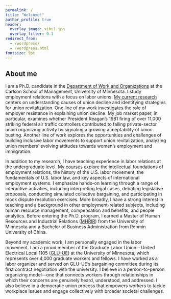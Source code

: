 ```yaml
---
permalink: /
title: "Welcome!"
author_profile: true
header:
  overlay_image: xihu1.jpg
  overlay_filter: 0.1
redirect_from: 
  - /wordpress/
  - /wordpress.html
fontsize: 9pt
---
```

## About me

I am a Ph.D. candidate in the [Department of Work and Organizations](https://carlsonschool.umn.edu/departments/work-organizations-department) at the Carlson School of Management, University of Minnesota. I study employment relations with a focus on labor unions. [My current research](https://jianxuan-lei.github.io/research/) centers on understanding causes of union decline and identifying strategies for union revitalization. One line of my work investigates the role of employer resistance in explaining union decline. My job market paper, in particular, examines whether President Reagan’s 1981 firing of over 11,000 striking federal air traffic controllers contributed to falling private-sector union organizing activity by signaling a growing acceptability of union busting. Another line of work explores the opportunities and challenges of building inclusive labor movements to support union revitalization, analyzing union members’ evolving attitudes towards women’s employment and immigration.

In addition to my research, I have teaching experience in labor relations at the undergraduate level. [My courses](https://jianxuan-lei.github.io/teaching/) explore the intellectual foundations of employment relations, the history of the U.S. labor movement, the fundamentals of U.S. labor law, and key aspects of international employment systems. I emphasize hands-on learning through a range of interactive activities, including interpreting legal cases, debating legislative proposals, conducting simulated collective bargaining, and participating in mock dispute resolution exercises. More broadly, I have a strong interest in teaching and a background in other employment-related subjects, including human resource management, compensation and benefits, and people analytics. Before entering the Ph.D. program, I earned a Master of Human Resources and Industrial Relations ([MHRIR](https://carlsonschool.umn.edu/graduate/masters/human-resources-industrial-relations)) from the University of Minnesota and a Bachelor of Business Administration from Renmin University of China.

Beyond my academic work, I am personally engaged in the labor movement. I am a proud member of the Graduate Labor Union – United Electrical Local 1105 ([GLU-UE](https://umnglu.org/)) at the University of Minnesota, which represents over 4,000 graduate workers and fellows. I have worked as a labor organizer and served on GLU-UE’s bargaining committee during its first contract negotiation with the university. I believe in a person-to-person organizing model—one that connects workers through relationships in which their concerns are genuinely heard, understood, and addressed. I also believe in a democratic union process that empowers workers to tackle workplace issues and engage collectively with broader societal challenges.
